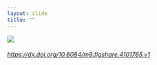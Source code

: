 ```yaml
---
layout: slide
title: ""
---
```



<section>
<a class="stretch" href="https://dx.doi.org/10.6084/m9.figshare.4101765.v1"><img class="rotate-left" src="{{ site.baseurl }}/assets/images/figshare-redactions.png"></a>
<h6 class="rotate-left"><a class="external" href="https://dx.doi.org/10.6084/m9.figshare.4101765.v1">https://dx.doi.org/10.6084/m9.figshare.4101765.v1</a></h6>
</section>